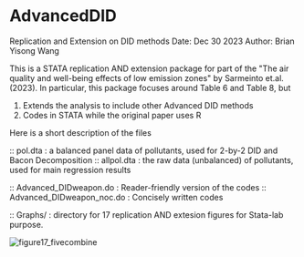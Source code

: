 # AdvancedDID
Replication and Extension on DID methods
Date: Dec 30 2023
Author: Brian Yisong Wang

This is a STATA replication AND extension package for part of the "The air quality and well-being effects of low emission zones" by Sarmeinto et.al.(2023).
In particular, this package focuses around Table 6 and Table 8, but 
1. Extends the analysis to include other Advanced DID methods
2. Codes in STATA while the original paper uses R

Here is a short description of the files

:: pol.dta    :    a balanced panel data of pollutants, used for 2-by-2 DID and Bacon Decomposition
:: allpol.dta :    the raw data (unbalanced) of pollutants, used for main regression results

:: Advanced_DIDweapon.do       :     Reader-friendly version of the codes
:: Advanced_DIDweapon_noc.do   :     Concisely written codes

:: Graphs/   :    directory for 17 replication AND extesion figures for Stata-lab purpose.


![figure17_fivecombine](https://github.com/BWaaaa/AdvancedDID/Graphs/figure17_fivecombine.png)
